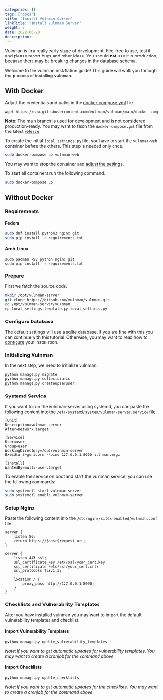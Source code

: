 ```yaml
---
categories: []
tags: ["docs"]
title: "Install Vulnman Server"
linkTitle: "Install Vulnman Server"
weight: 5
date: 2022-06-20
description: 
---
```


<div class="alert alert-warning">
    <i class="fa fa-warning"></i>
Vulnman is in a really early stage of development. Feel free to use, test it and please report bugs and other ideas.
You should <b>not</b> use it in production, because there may be breaking changes in the database schema.
</div>

Welcome to the vulnman installation guide! This guide will walk you through
the process of installing vulnman.




## With Docker

Adjust the credentials and paths in the [docker-compose.yml](https://github.com/vulnman/vulnman/blob/main/docker-compose.yml) file.

```bash
wget https://raw.githubusercontent.com/vulnman/vulnman/main/docker-compose.yml
```

**Note:** The main branch is used for development and is not considered production-ready. 
You may want to fetch the `docker-compose.yml` file from the latest [release](https://github.com/vulnman/vulnman/releases).

To create the initial `local_settings.py` file, you have to start the `vulnman-web` container before the others.
This step is needed only once.

```bash
sudo docker-compose up vulnman-web
```

You may want to stop the container and [adjust the settings](/docs/getting-started/configuration).

To start all containers run the following command.

```bash
sudo docker-compose up
```


## Without Docker

### Requirements

#### Fedora
```bash
sudo dnf install python3 nginx git
sudo pip install -r requirements.txt
```

#### Arch-Linux

```
sudo pacman -Sy python nginx git
sudo pip install -r requirements.txt
```

### Prepare
First we fetch the source code.

```bash
mkdir /opt/vulnman-server
git clone https://github.com/vulnman/vulnman.git
cd /opt/vulnman-server/vulnman
cp local_settings.template.py local_settings.py
```


### Configure Database
The default settings will use a sqlite database.
If you are fine with this you can continue with this tutorial.
Otherwise, you may want to read how to [configure](/docs/getting-started/configuration/) your installation.


### Initializing Vulnman
In the next step, we need to initialize vulnman.

```bash
python manage.py migrate
python manage.py collectstatic
python manage.py createupseruser
```

### Systemd Service
If you want to run the vulnman-server using systemd, you can paste the following
content into the `/etc/systemd/system/vulnman-server.service` file.

```
[Unit]
Description=vulnman server
After=network.target

[Service]
User=user
Group=user
WorkingDirectory=/opt/vulnman-server
ExecStart=gunicorn --bind 127.0.0.1:8000 vulnman.wsgi

[Install]
WantedBy=multi-user.target
```

To enable the service on boot and start the vulnman service, you can use the following commands:

```bash
sudo systemctl start vulnman-server
sudo systemctl enable vulnman-server
```

### Setup Nginx

Paste the following content into the `/etc/nginx/sites-enabled/vulnman.conf` file

```
server {
    listen 80;
    return https://$host$request_uri;
}

server {
    listen 443 ssl;
    ssl_certificate_key /etc/ssl/your_cert.key;
    ssl_certificate /etc/ssl/your_cert.crt;
    ssl_protocols TLSv1.3;

    location / {
        proxy_pass http://127.0.0.1:8000;
    }
}
```



### Checklists and Vulnerability Templates
After you have installed vulnman you may want to import the default vulnerability templates and checklist.

#### Import Vulnerability Templates
```bash
python manage.py update_vulnerability_templates
```

*Note: If you want to get automatic updates for vulnerability templates. You may want to create a cronjob for the command above.*

#### Import Checklists
```bash
python manage.py update_checklists
```

*Note: If you want to get automatic updates for the checklists. You may want to create a cronjob for the command above.*
